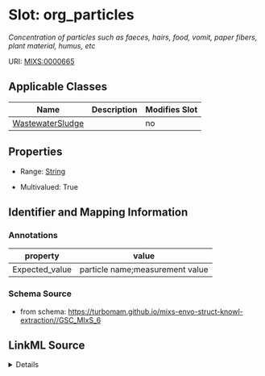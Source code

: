 # Slot: org_particles


_Concentration of particles such as faeces, hairs, food, vomit, paper fibers, plant material, humus, etc_



URI: [MIXS:0000665](https://w3id.org/mixs/0000665)



<!-- no inheritance hierarchy -->




## Applicable Classes

| Name | Description | Modifies Slot |
| --- | --- | --- |
[WastewaterSludge](WastewaterSludge.md) |  |  no  |







## Properties

* Range: [String](String.md)

* Multivalued: True





## Identifier and Mapping Information





### Annotations

| property | value |
| --- | --- |
| Expected_value | particle name;measurement value || Preferred_unit | gram per liter |



### Schema Source


* from schema: https://turbomam.github.io/mixs-envo-struct-knowl-extraction//GSC_MIxS_6




## LinkML Source

<details>
```yaml
name: org_particles
annotations:
  Expected_value:
    tag: Expected_value
    value: particle name;measurement value
  Preferred_unit:
    tag: Preferred_unit
    value: gram per liter
description: Concentration of particles such as faeces, hairs, food, vomit, paper
  fibers, plant material, humus, etc
title: organic particles
notes:
- organic
- particle
from_schema: https://turbomam.github.io/mixs-envo-struct-knowl-extraction//GSC_MIxS_6
rank: 1000
string_serialization: '{text};{float} {unit}'
slot_uri: MIXS:0000665
multivalued: true
alias: org_particles
domain_of:
- WastewaterSludge
range: string
required: false
recommended: false

```
</details>